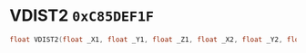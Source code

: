 # VDIST2 `0xC85DEF1F`

```cpp
float VDIST2(float _X1, float _Y1, float _Z1, float _X2, float _Y2, float _Z2);
```